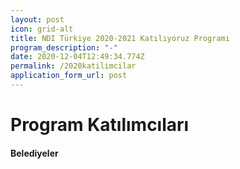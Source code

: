 ```yaml
---
layout: post
icon: grid-alt
title: NDI Türkiye 2020-2021 Katılıyoruz Programı
program_description: "-"
date: 2020-12-04T12:49:34.774Z
permalink: /2020katilimcilar
application_form_url: post
---
```

# **Program Katılımcıları**

#### Belediyeler
